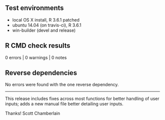 ## Test environments

* local OS X install, R 3.6.1 patched
* ubuntu 14.04 (on travis-ci), R 3.6.1
* win-builder (devel and release)

## R CMD check results

0 errors | 0 warnings | 0 notes

## Reverse dependencies

No errors were found with the one reverse dependency.

--------

This release includes fixes across most functions for better handling of user inputs; adds a new manual file better detailing user inputs.

Thanks!
Scott Chamberlain
